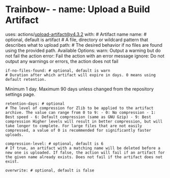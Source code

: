 # Trainbow-              - name: Upload a Build Artifact
  uses: actions/upload-artifact@v4.3.2
  with:
    # Artifact name
    name: # optional, default is artifact
    # A file, directory or wildcard pattern that describes what to upload
    path: 
    # The desired behavior if no files are found using the provided path.
Available Options:
  warn: Output a warning but do not fail the action
  error: Fail the action with an error message
  ignore: Do not output any warnings or errors, the action does not fail

    if-no-files-found: # optional, default is warn
    # Duration after which artifact will expire in days. 0 means using default retention.
Minimum 1 day. Maximum 90 days unless changed from the repository settings page.

    retention-days: # optional
    # The level of compression for Zlib to be applied to the artifact archive. The value can range from 0 to 9: - 0: No compression - 1: Best speed - 6: Default compression (same as GNU Gzip) - 9: Best compression Higher levels will result in better compression, but will take longer to complete. For large files that are not easily compressed, a value of 0 is recommended for significantly faster uploads.

    compression-level: # optional, default is 6
    # If true, an artifact with a matching name will be deleted before a new one is uploaded. If false, the action will fail if an artifact for the given name already exists. Does not fail if the artifact does not exist.

    overwrite: # optional, default is false
          
